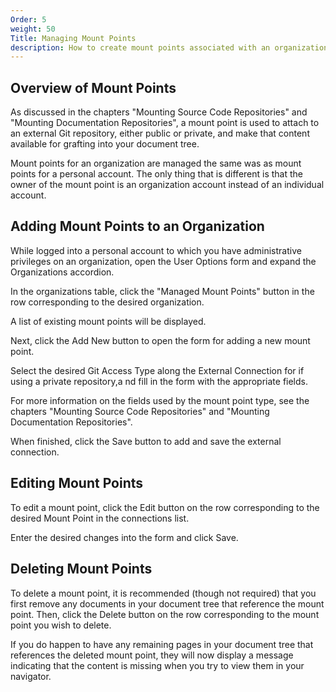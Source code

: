 ```yaml
---
Order: 5
weight: 50
Title: Managing Mount Points
description: How to create mount points associated with an organization.
---
```

## Overview of Mount Points

As discussed in the chapters "Mounting Source Code Repositories" and "Mounting
Documentation Repositories", a mount point is used to attach to an external
Git repository, either public or private, and make that content available for
grafting into your document tree.

Mount points for an organization are managed the same was as mount points
for a personal account. The only thing that is different is that the owner of the mount
point is an organization account instead of an individual account.

## Adding Mount Points to an Organization

While logged into a personal account to which you have administrative privileges on an
organization, open the User Options form and expand the Organizations accordion.

In the organizations table, click the "Managed Mount Points" button in the row
corresponding to the desired organization.

A list of existing mount points will be displayed.

Next, click the Add New button to open the form for adding a new mount point.

Select the desired Git Access Type along the External Connection for if using a private
repository,a nd fill in the form with the appropriate fields.

For more information on the fields used by the mount point type, see the chapters
"Mounting Source Code Repositories" and "Mounting Documentation Repositories".

When finished, click the Save button to add and save the external connection.

## Editing Mount Points

To edit a mount point, click the Edit button on the row corresponding to the desired
Mount Point in the connections list.

Enter the desired changes into the form and click Save.

## Deleting Mount Points

To delete a mount point, it is recommended (though not required) that you first remove any
documents in your document tree that reference the mount point. Then, click the Delete button
on the row corresponding to the mount point you wish to delete.

If you do happen to have any remaining pages in your document tree that references the deleted
mount point, they will now display a message indicating that the content is missing when you
try to view them in your navigator.
